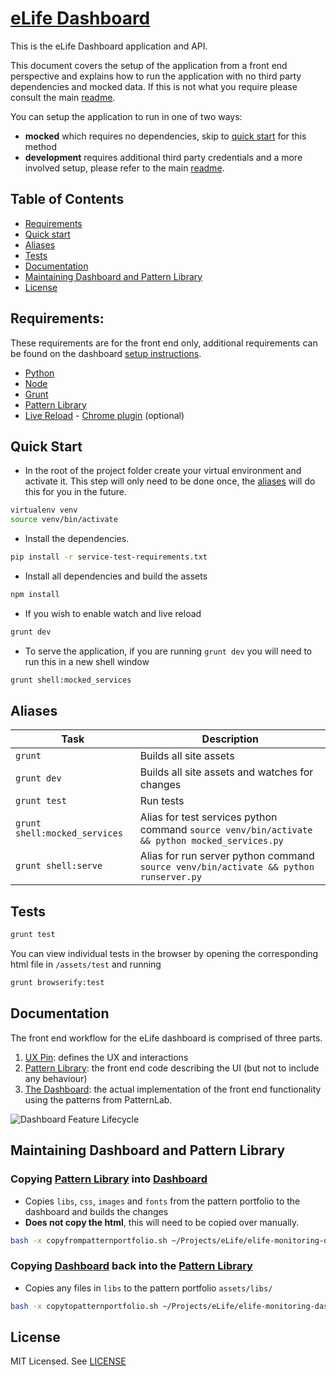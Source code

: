# [eLife Dashboard](https://github.com/elifesciences/elife-dashboard/)

This is the eLife Dashboard application and API.

This document covers the setup of the application from a front end perspective and explains how to run the application with no third party dependencies and mocked data. If this is not what you require please consult the main [readme](README.md).

You can setup the application to run in one of two ways:  

 * **mocked** which requires no dependencies, skip to [quick start](#quick-start) for this method
 * **development** requires additional third party credentials and a more involved setup, please refer to the main [readme](README.md).

## Table of Contents


* [Requirements](#requirements)
* [Quick start](#quick-start)
* [Aliases](#aliases)
* [Tests](#tests)
* [Documentation](#documentation)
* [Maintaining Dashboard and Pattern Library](#maintaining-dashboard-and-pattern-library)
* [License](#license)



## Requirements:

These requirements are for the front end only, additional requirements can be found on the dashboard [setup instructions](README.md).

* [Python](https://www.python.org/)
* [Node](https://nodejs.org/en/)
* [Grunt](http://gruntjs.com/)
* [Pattern Library](https://github.com/digirati-co-uk/elife-monitoring-dashboard-frontend)
* [Live Reload](http://livereload.com/) - [Chrome plugin](https://chrome.google.com/webstore/detail/livereload/jnihajbhpnppcggbcgedagnkighmdlei) (optional)

## Quick Start

* In the root of the project folder create your virtual environment and activate it. This step will only need to be done once, the [aliases](#aliases) will do this for you in the future.

```bash
virtualenv venv
source venv/bin/activate
```  
  
* Install the dependencies.

```bash
pip install -r service-test-requirements.txt
```

* Install all dependencies and build the assets 

```bash
npm install
```

* If you wish to enable watch and live reload

```bash
grunt dev
```

* To serve the application, if you are running ```grunt dev``` you will need to run this in a new shell window

```bash
grunt shell:mocked_services
```


## Aliases

|             Task             |                                            Description                                           |
|----------------------------|------------------------------------------------------------------------------------------------|
| ```grunt```                  | Builds all site assets                                                                           |
| ```grunt dev```              | Builds all site assets and watches for changes                                                   |
| ```grunt test```             | Run tests                                                                                        |
| ```grunt shell:mocked_services``` | Alias for test services python command ```source venv/bin/activate && python mocked_services.py``` |
| ```grunt shell:serve```      | Alias for run server python command ```source venv/bin/activate && python runserver.py```        |



## Tests

```bash
grunt test
```

You can view individual tests in the browser by opening the corresponding html file in ```/assets/test``` and running 

```bash 
grunt browserify:test
```


## Documentation

The front end workflow for the eLife dashboard is comprised of three parts.

1. [UX Pin](https://live.uxpin.com/593d5793b51645bc5dfb5a0a5ab7629065ef1743#/pages/22041535/sitemap): defines the UX and interactions
1. [Pattern Library](https://github.com/digirati-co-uk/elife-monitoring-dashboard-frontend): the front end code describing the UI (but not to include any behaviour)
1. [The Dashboard](https://github.com/elifesciences/elife-dashboard): the actual implementation of the front end functionality using the patterns from PatternLab.

![Dashboard Feature Lifecycle](https://raw.githubusercontent.com/digirati-co-uk/elife-monitoring-dashboard-frontend/feature/seperate-css/docs/DashboardFeatureLifecycle_20160921.png)



## Maintaining Dashboard and Pattern Library


### Copying [Pattern Library](https://github.com/digirati-co-uk/elife-monitoring-dashboard-frontend) into [Dashboard](https://github.com/elifesciences/elife-dashboard)

* Copies ```libs```, ```css```, ```images``` and ```fonts``` from the pattern portfolio to the dashboard and builds the changes
* **Does not copy the html**, this will need to be copied over manually.

 ```sh
 bash -x copyfrompatternportfolio.sh ~/Projects/eLife/elife-monitoring-dashboard-frontend
 ```


### Copying [Dashboard](https://github.com/elifesciences/elife-dashboard) back into the [Pattern Library](https://github.com/digirati-co-uk/elife-monitoring-dashboard-frontend)


* Copies any files in ```libs``` to the pattern portfolio ```assets/libs/```

 ```sh
 bash -x copytopatternportfolio.sh ~/Projects/eLife/elife-monitoring-dashboard-frontend 
 ```



## License

MIT Licensed. See [LICENSE](LICENSE)
